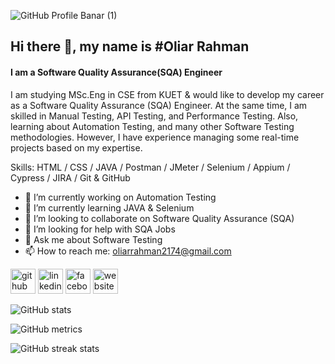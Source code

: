 ![GitHub Profile Banar (1)](https://github.com/user-attachments/assets/984b2ee6-3bc0-49fc-9db9-4a3282c1cf33)
## Hi there 👋, my name is #Oliar Rahman
#### I am a Software Quality Assurance(SQA) Engineer


I am studying MSc.Eng in CSE from KUET & would like to develop my career as a Software Quality Assurance (SQA) Engineer. At the same time, I am skilled in Manual Testing, API Testing, and Performance Testing. Also, learning about Automation Testing, and many other Software Testing methodologies. However, I have experience managing some real-time projects based on my expertise.

Skills: HTML / CSS / JAVA / Postman / JMeter / Selenium / Appium / Cypress / JIRA / Git & GitHub

- 🔭 I’m currently working on Automation Testing 
- 🌱 I’m currently learning JAVA & Selenium 
- 👯 I’m looking to collaborate on Software Quality Assurance (SQA) 
- 🤔 I’m looking for help with SQA Jobs 
- 💬 Ask me about Software Testing 
- 📫 How to reach me: oliarrahman2174@gmail.com 


[<img src='https://cdn.jsdelivr.net/npm/simple-icons@3.0.1/icons/github.svg' alt='github' height='40'>](https://github.com/oliar74)  [<img src='https://cdn.jsdelivr.net/npm/simple-icons@3.0.1/icons/linkedin.svg' alt='linkedin' height='40'>](https://www.linkedin.com/in/https://www.linkedin.com/in/oliar-rahman//)  [<img src='https://cdn.jsdelivr.net/npm/simple-icons@3.0.1/icons/facebook.svg' alt='facebook' height='40'>](https://www.facebook.com/https://www.facebook.com/oliar.rahman.2174/)  [<img src='https://cdn.jsdelivr.net/npm/simple-icons@3.0.1/icons/icloud.svg' alt='website' height='40'>](https://www.oliarrahman.adspeon.com/)  

![GitHub stats](https://github-readme-stats.vercel.app/api?username=oliar74&show_icons=true)  

![GitHub metrics](https://metrics.lecoq.io/oliar74)  

![GitHub streak stats](https://streak-stats.demolab.com/?user=oliar74)  

